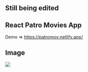 ## Still being edited

## React Patro Movies App
Demo => https://patromov.netlify.app/

## Image
![](https://github.com/samettekin01/movies-app/blob/master/assets/mov.1.png)
